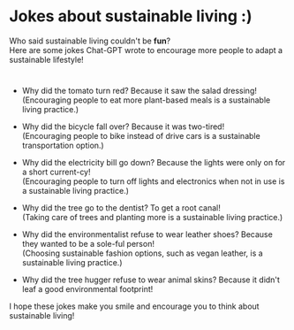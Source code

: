 # Jokes about sustainable living :)

Who said sustainable living couldn't be **fun**?\
Here are some jokes Chat-GPT wrote to encourage more people to adapt a sustainable lifestyle!

#

- Why did the tomato turn red? Because it saw the salad dressing!\
  (Encouraging people to eat more plant-based meals is a sustainable living practice.)

- Why did the bicycle fall over? Because it was two-tired!\
  (Encouraging people to bike instead of drive cars is a sustainable transportation option.)

- Why did the electricity bill go down? Because the lights were only on for a short current-cy!\
  (Encouraging people to turn off lights and electronics when not in use is a sustainable living practice.)

- Why did the tree go to the dentist? To get a root canal!\
  (Taking care of trees and planting more is a sustainable living practice.)

- Why did the environmentalist refuse to wear leather shoes? Because they wanted to be a sole-ful person!\
  (Choosing sustainable fashion options, such as vegan leather, is a sustainable living practice.)
  
- Why did the tree hugger refuse to wear animal skins? Because it didn't leaf a good environmental footprint!

I hope these jokes make you smile and encourage you to think about sustainable living!